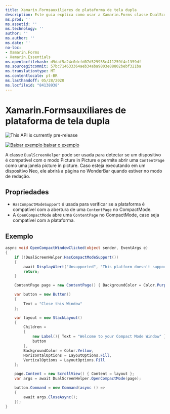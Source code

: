 ```yaml
---
title: Xamarin.Formsauxiliares de plataforma de tela dupla
description: Este guia explica como usar a Xamarin.Forms classe DualScreenHelper para otimizar sua experiência de aplicativo para dispositivos de tela dupla, como Surface Duo e Surface neo.
ms.prod: ''
ms.assetid: ''
ms.technology: ''
author: ''
ms.author: ''
ms.date: ''
no-loc:
- Xamarin.Forms
- Xamarin.Essentials
ms.openlocfilehash: d9daf5a24c0dcfd07d529955c411259f4c1359df
ms.sourcegitcommit: 57bc714633364aeb34aba9803e88802bebf321ba
ms.translationtype: MT
ms.contentlocale: pt-BR
ms.lasthandoff: 05/28/2020
ms.locfileid: "84138938"
---
```

# <a name="xamarinforms-dual-screen-platform-helpers"></a>Xamarin.Formsauxiliares de plataforma de tela dupla

![](~/media/shared/preview.png "This API is currently pre-release")

[![Baixar exemplo ](~/media/shared/download.png) baixar o exemplo](https://docs.microsoft.com/samples/xamarin/xamarin-forms-samples/userinterface-dualscreendemos/)

A classe `DualScreenHelper` pode ser usada para detectar se um dispositivo é compatível com o modo Picture in Picture e permite abrir uma `ContentPage` como uma janela picture in picture. Caso esteja executando em um dispositivo Neo, ele abrirá a página no WonderBar quando estiver no modo de redação.

## <a name="properties"></a>Propriedades

- `HasCompactModeSupport` é usada para verificar se a plataforma é compatível com a abertura de uma `ContentPage` no CompactMode.
- A `OpenCompactMode` abre uma `ContentPage` no CompactMode, caso seja compatível com a plataforma.

## <a name="example"></a>Exemplo

```csharp
async void OpenCompactWindowClicked(object sender, EventArgs e)
{
    if (!DualScreenHelper.HasCompactModeSupport())
    {
        await DisplayAlert("Unsupported", "This platform doesn't support this feature", "Ok");
        return;
    }

    ContentPage page = new ContentPage() { BackgroundColor = Color.Purple };

    var button = new Button()
    {
        Text = "Close this Window"
    };

    var layout = new StackLayout()
    {
        Children =
        {
            new Label(){ Text = "Welcome to your Compact Mode Window" },
            button
        },
        BackgroundColor = Color.Yellow,
        HorizontalOptions = LayoutOptions.Fill,
        VerticalOptions = LayoutOptions.Fill
    };

    page.Content = new ScrollView() { Content = layout };
    var args = await DualScreenHelper.OpenCompactMode(page);

    button.Command = new Command(async () =>
    {
        await args.CloseAsync();
    });
}
```
